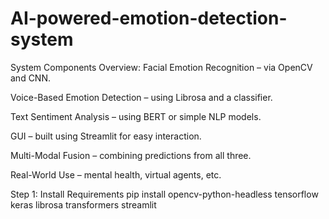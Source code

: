 # AI-powered-emotion-detection-system

System Components Overview:
Facial Emotion Recognition – via OpenCV and CNN.

Voice-Based Emotion Detection – using Librosa and a classifier.

Text Sentiment Analysis – using BERT or simple NLP models.

GUI – built using Streamlit for easy interaction.

Multi-Modal Fusion – combining predictions from all three.

Real-World Use – mental health, virtual agents, etc.


Step 1: Install Requirements
pip install opencv-python-headless tensorflow keras librosa transformers streamlit
